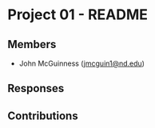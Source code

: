 Project 01 - README
===================

Members
-------

- John McGuinness (jmcguin1@nd.edu)

Responses
---------

Contributions
-------------
